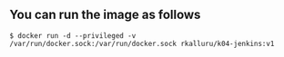 ## You can run the image as follows 

```
$ docker run -d --privileged -v /var/run/docker.sock:/var/run/docker.sock rkalluru/k04-jenkins:v1
```